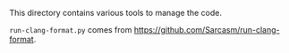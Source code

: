 This directory contains various tools to manage the code.

`run-clang-format.py` comes from <https://github.com/Sarcasm/run-clang-format>.
